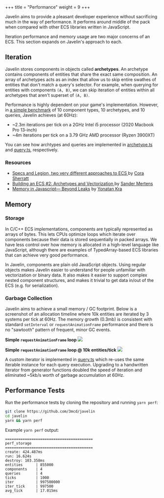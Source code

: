+++
title = "Performance"
weight = 9
+++

Javelin aims to provide a pleasant developer experience without sacrificing much in the way of performance. It performs around middle of the pack when compared with other ECS libraries written in JavaScript.

Iteration performance and memory usage are two major concerns of an ECS. This section expands on Javelin's approach to each.

## Iteration

Javelin stores components in objects called **archetypes**. An archetype contains components of entities that share the exact same composition. An array of archetypes acts as an index that allow us to skip entire swathes of entities that don't match a query's selector. For example, when querying for entities with components `(A, B)`, we can skip iteration of entities within all archetypes that aren't superset of `(A, B)`.

Performance is highly dependent on your game's implementation. However, in [a simple benchmark](https://github.com/3mcd/javelin/blob/master/packages/ecs/perf/perf.js) of 10 component types, 10 archetypes, and 10 queries, Javelin achieves (at 60Hz):

- ~2.3m iterations per tick on a 2GHz Intel i5 processor (2020 Macbook Pro 13-inch)
- ~4m iterations per tick on a 3.79 GHz AMD processor (Ryzen 3900XT)

You can see how archtypes and queries are implemented in [archetype.ts](https://github.com/3mcd/javelin/blob/master/packages/ecs/src/archetype.ts) and [query.ts](https://github.com/3mcd/javelin/blob/master/packages/ecs/src/query.ts), respectively.

### Resources

- [Specs and Legion, two very different approaches to ECS ](https://csherratt.github.io/blog/posts/specs-and-legion/) by [Cora Sherratt](https://github.com/csherratt)
- [Building an ECS #2: Archetypes and Vectorization
  ](https://medium.com/@ajmmertens/building-an-ecs-2-archetypes-and-vectorization-fe21690805f9) by [Sander Mertens](https://github.com/SanderMertens)
- [Memory in Javascript— Beyond Leaks](https://medium.com/walkme-engineering/memory-in-javascript-beyond-leaks-8c1d697c655c) by [Yonatan Kra](https://github.com/yonatankra)

## Memory

### Storage

In C/C++ ECS implementations, components are typically represented as arrays of bytes. This lets CPUs optimize loops which iterate over components because their data is stored sequentially in packed arrays. We have less control over how memory is allocated in a high-level language like JavaScript, although there are examples of TypedArray-based ECS libraries that can achieve very good performance.

In Javelin, components are plain old JavaScript objects. Using regular objects makes Javelin easier to understand for people unfamiliar with vectorization or binary data. It also makes it easier to support complex nested component structures, and makes it trivial to get data in/out of the ECS (e.g. for serialization).

### Garbage Collection

Javelin aims to achieve a small memory / GC footprint. Below is a screenshot of an allocation timeline where 10k entities are iterated by 3 systems per tick at 60Hz. The memory growth (0.3mb) is consistent with standard `setInterval` or `requestAnimationFrame` performance and there is no "sawtooth" pattern of frequent, minor GC events.

**Simple `requestAnimationFrame` loop**
![](/perf-raf.png)

**Simple `requestAnimationFrame` loop @ 10k entities/tick**
![](/perf-raf-ecs.png)

A custom iterator is implemented in [query.ts](https://github.com/3mcd/javelin/blob/master/packages/ecs/src/query.ts) which re-uses the same iterable instance for each query execution. Upgrading to a handwritten iterator from generator functions doubled the speed of iteration and eliminated ~5kb/s worth of garbage accumulation at 60Hz.

## Performance Tests

Run the performance tests by cloning the repository and running `yarn perf`:

```bash
git clone https://github.com/3mcd/javelin
cd javelin
yarn && yarn perf
```

Example `yarn perf` output:

```
========================================
perf_storage
========================================
create: 424.487ms
run: 16.624s
destroy: 103.358ms
entities      | 855000
components    | 4
queries       | 4
ticks         | 1000
iter          | 997500000
iter_tick     | 997500
avg_tick      | 17.015ms
```
